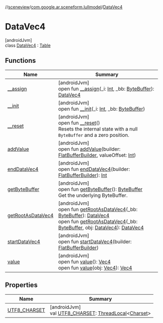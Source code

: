 //[sceneview](../../../index.md)/[com.google.ar.sceneform.lullmodel](../index.md)/[DataVec4](index.md)

# DataVec4

[androidJvm]\
class [DataVec4](index.md) : [Table](../../com.google.flatbuffers/-table/index.md)

## Functions

| Name | Summary |
|---|---|
| [__assign](__assign.md) | [androidJvm]<br>open fun [__assign](__assign.md)(_i: [Int](https://kotlinlang.org/api/latest/jvm/stdlib/kotlin/-int/index.html), _bb: [ByteBuffer](https://developer.android.com/reference/kotlin/java/nio/ByteBuffer.html)): [DataVec4](index.md) |
| [__init](__init.md) | [androidJvm]<br>open fun [__init](__init.md)(_i: [Int](https://kotlinlang.org/api/latest/jvm/stdlib/kotlin/-int/index.html), _bb: [ByteBuffer](https://developer.android.com/reference/kotlin/java/nio/ByteBuffer.html)) |
| [__reset](../../com.google.flatbuffers/-table/__reset.md) | [androidJvm]<br>open fun [__reset](../../com.google.flatbuffers/-table/__reset.md)()<br>Resets the internal state with a null `ByteBuffer` and a zero position. |
| [addValue](add-value.md) | [androidJvm]<br>open fun [addValue](add-value.md)(builder: [FlatBufferBuilder](../../com.google.flatbuffers/-flat-buffer-builder/index.md), valueOffset: [Int](https://kotlinlang.org/api/latest/jvm/stdlib/kotlin/-int/index.html)) |
| [endDataVec4](end-data-vec4.md) | [androidJvm]<br>open fun [endDataVec4](end-data-vec4.md)(builder: [FlatBufferBuilder](../../com.google.flatbuffers/-flat-buffer-builder/index.md)): [Int](https://kotlinlang.org/api/latest/jvm/stdlib/kotlin/-int/index.html) |
| [getByteBuffer](../../com.google.flatbuffers/-table/get-byte-buffer.md) | [androidJvm]<br>open fun [getByteBuffer](../../com.google.flatbuffers/-table/get-byte-buffer.md)(): [ByteBuffer](https://developer.android.com/reference/kotlin/java/nio/ByteBuffer.html)<br>Get the underlying ByteBuffer. |
| [getRootAsDataVec4](get-root-as-data-vec4.md) | [androidJvm]<br>open fun [getRootAsDataVec4](get-root-as-data-vec4.md)(_bb: [ByteBuffer](https://developer.android.com/reference/kotlin/java/nio/ByteBuffer.html)): [DataVec4](index.md)<br>open fun [getRootAsDataVec4](get-root-as-data-vec4.md)(_bb: [ByteBuffer](https://developer.android.com/reference/kotlin/java/nio/ByteBuffer.html), obj: [DataVec4](index.md)): [DataVec4](index.md) |
| [startDataVec4](start-data-vec4.md) | [androidJvm]<br>open fun [startDataVec4](start-data-vec4.md)(builder: [FlatBufferBuilder](../../com.google.flatbuffers/-flat-buffer-builder/index.md)) |
| [value](value.md) | [androidJvm]<br>open fun [value](value.md)(): [Vec4](../-vec4/index.md)<br>open fun [value](value.md)(obj: [Vec4](../-vec4/index.md)): [Vec4](../-vec4/index.md) |

## Properties

| Name | Summary |
|---|---|
| [UTF8_CHARSET](../../com.google.flatbuffers/-table/-u-t-f8_-c-h-a-r-s-e-t.md) | [androidJvm]<br>val [UTF8_CHARSET](../../com.google.flatbuffers/-table/-u-t-f8_-c-h-a-r-s-e-t.md): [ThreadLocal](https://developer.android.com/reference/kotlin/java/lang/ThreadLocal.html)&lt;[Charset](https://developer.android.com/reference/kotlin/java/nio/charset/Charset.html)&gt; |
